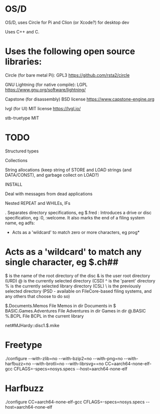 # OS/D
OS/D, uses Circle for Pi and Clion (or Xcode?) for desktop dev

Uses C++ and C.

# Uses the following open source libraries:

Circle (for bare metal Pi):
GPL3
https://github.com/rsta2/circle

GNU Lightning (for native compile): 
LGPL
https://www.gnu.org/software/lightning/

Capstone (for disassembly)
BSD license
https://www.capstone-engine.org

lvgl (for UI)
MIT license
https://lvgl.io/

stb-truetype
MIT

# TODO

Structured types

Collections

String allocations (keep string of STORE and LOAD strings (and DATA/CONST), and garbage collect on LOAD?)

INSTALL

Deal with messages from dead applications

Nested REPEAT and WHILEs, IFs





.	Separates directory specifications, eg $.fred
:	Introduces a drive or disc specification, eg :0, :welcome. It also marks the end of a filing system name, eg adfs:
*	Acts as a 'wildcard' to match zero or more characters, eg prog*
#	Acts as a 'wildcard' to match any single character, eg $.ch##
$	is the name of the root directory of the disc
&	is the user root directory (URD)
@	is the currently selected directory (CSD)
^	is the 'parent' directory
%	is the currently selected library directory (CSL)
\	is the previously selected directory (PSD - available on FileCore-based filing systems, and any others that choose to do so)



$.Documents.Memos	File Memos in dir Documents in $
BASIC.Games.Adventures	File Adventures in dir Games in dir @.BASIC
%.BCPL	File BCPL in the current library

net#MJHardy::disc1.$.mike

# Freetype
./configure --with-zlib=no --with-bzip2=no --with-png=no --with-harfbuzz=no --with-brotli=no --with-librsvg==no CC=aarch64-none-elf-gcc CFLAGS=-specs=nosys.specs --host=aarch64-none-elf

# Harfbuzz
./configure CC=aarch64-none-elf-gcc CFLAGS=-specs=nosys.specs --host=aarch64-none-elf